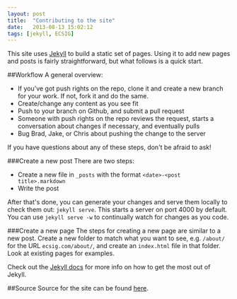 ```yaml
---
layout: post
title:  "Contributing to the site"
date:   2013-08-13 15:02:12
tags: [jekyll, ECSIG]
---
```


This site uses [Jekyll][jekyll] to build a static set of pages. Using it to
add new pages and posts is fairly straightforward, but what follows is
a quick start.

##Workflow
A general overview:

- If you've got push rights on the repo, clone it and create a new
  branch for your work. If not, fork it and do the same.
- Create/change any content as you see fit
- Push to your branch on Github, and submit a pull request
- Someone with push rights on the repo reviews the request, starts
  a conversation about changes if necessary, and eventually pulls
- Bug Brad, Jake, or Chris about pushing the change to the server

If you have questions about any of these steps, don't be afraid to ask!

###Create a new post
There are two steps:

- Create a new file in `_posts` with the format `<date>-<post title>.markdown`
- Write the post

After that's done, you can generate your changes and serve them locally to
check them out: `jekyll serve`. This starts a server on port 4000 by default.
You can use `jekyll serve -w` to continually watch for changes as you code.

###Create a new page
The steps for creating a new page are similar to a new post. Create a new folder
to match what you want to see, e.g. `/about/` for the URL `ecsig.com/about/`, and
create an `index.html` file in that folder. Look at existing pages for examples.

Check out the [Jekyll docs][jekyll] for more info on how to get the most out of Jekyll.

##Source
Source for the site can be found [here][ecsig-gh].

[ecsig-gh]: https://github.com/ECSIG/ecsig.com
[jekyll]:    http://jekyllrb.com
